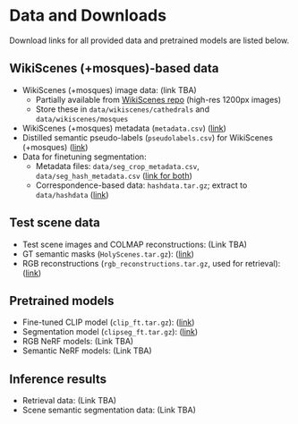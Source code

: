 # Data and Downloads

Download links for all provided data and pretrained models are listed below.

## WikiScenes (+mosques)-based data

* WikiScenes (+mosques) image data: (link TBA)
  * Partially available from [WikiScenes repo](https://github.com/tgxs002/wikiscenes/tree/main) (high-res 1200px images)
  * Store these in `data/wikiscenes/cathedrals` and `data/wikiscenes/mosques`
* WikiScenes (+mosques) metadata (`metadata.csv`) ([link](https://drive.google.com/drive/folders/1n-MH0MPBQ-efxFNQPAqh4TwoMQcoU4AD?usp=sharing))
* Distilled semantic pseudo-labels (`pseudolabels.csv`) for WikiScenes (+mosques) ([link](https://drive.google.com/drive/folders/1n-MH0MPBQ-efxFNQPAqh4TwoMQcoU4AD?usp=sharing))
* Data for finetuning segmentation:
  * Metadata files: `data/seg_crop_metadata.csv`, `data/seg_hash_metadata.csv` ([link for both](https://drive.google.com/drive/folders/1n-MH0MPBQ-efxFNQPAqh4TwoMQcoU4AD?usp=sharing))
  * Correspondence-based data: `hashdata.tar.gz`; extract to `data/hashdata` ([link](https://drive.google.com/drive/folders/1n-MH0MPBQ-efxFNQPAqh4TwoMQcoU4AD?usp=sharing))

## Test scene data

* Test scene images and COLMAP reconstructions: (Link TBA)
* GT semantic masks (`HolyScenes.tar.gz`): ([link](https://drive.google.com/drive/folders/1n-MH0MPBQ-efxFNQPAqh4TwoMQcoU4AD?usp=sharing))
* RGB reconstructions (`rgb_reconstructions.tar.gz`, used for retrieval): ([link](https://drive.google.com/drive/folders/1n-MH0MPBQ-efxFNQPAqh4TwoMQcoU4AD?usp=sharing))

## Pretrained models

* Fine-tuned CLIP model (`clip_ft.tar.gz`): ([link](https://drive.google.com/drive/folders/1n-MH0MPBQ-efxFNQPAqh4TwoMQcoU4AD?usp=sharing))
* Segmentation model (`clipseg_ft.tar.gz`): ([link](https://drive.google.com/drive/folders/1n-MH0MPBQ-efxFNQPAqh4TwoMQcoU4AD?usp=sharing))
* RGB NeRF models: (Link TBA)
* Semantic NeRF models: (Link TBA)

## Inference results

* Retrieval data: (Link TBA)
* Scene semantic segmentation data: (Link TBA)

